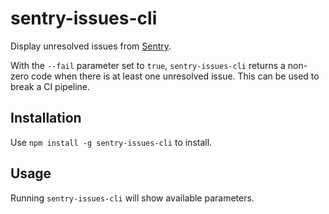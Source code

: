 # sentry-issues-cli

Display unresolved issues from [Sentry](https://sentry.io).

With the `--fail` parameter set to `true`, `sentry-issues-cli` returns a non-zero code when there is at least one unresolved issue. This can be used to break a CI pipeline.

## Installation

Use `npm install -g sentry-issues-cli` to install.

## Usage

Running `sentry-issues-cli` will show available parameters.
